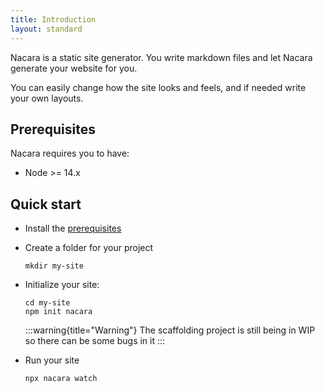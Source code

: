 ```yaml
---
title: Introduction
layout: standard
---
```


Nacara is a static site generator. You write markdown files and let Nacara generate your website for you.

You can easily change how the site looks and feels, and if needed write your own layouts.

## Prerequisites

Nacara requires you to have:

- Node >= 14.x

## Quick start

<ul class="textual-steps">

<li>

Install the [prerequisites](#Prerequisites)

</li>

<li>

Create a folder for your project

```
mkdir my-site
```

</li>

<li>

Initialize your site:

```
cd my-site
npm init nacara
```

:::warning{title="Warning"}
The scaffolding project is still being in WIP so there can be some bugs in it
:::

</li>

<li>

Run your site

```
npx nacara watch
```

</li>

</ul>
